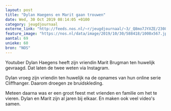 ```yaml
---
layout: post
title: "Dylan Haegens en Marit gaan trouwen"
date: Wed, 30 Oct 2019 08:14:05 +0100
category: jeugdjournaal
externe_link: "http://feeds.nos.nl/~r/jeugdjournaal/~3/_Q8mo7JYXZE/2308261"
feature_image: "https://nos.nl/data/image/2019/10/30/588418/1008x567.jpg"
aantal: 69
unieke: 60
bron: "NOS"
---
```


<p>Youtuber Dylan Haegens heeft zijn vriendin Marit Brugman ten huwelijk gevraagd. Dat laten de twee weten via Instagram.</p>
<p>Dylan vroeg zijn vriendin ten huwelijk na de opnames van hun online serie Cliffhanger. Daarom droegen ze bruidskleding.</p>
<p>Meteen daarna was er een groot feest met vrienden en familie om het te vieren. Dylan en Marit zijn al jaren bij elkaar. En maken ook veel video's samen.</p><img src="http://feeds.feedburner.com/~r/jeugdjournaal/~4/_Q8mo7JYXZE" height="1" width="1" alt=""/>
